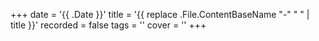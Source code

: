 +++
date = '{{ .Date }}'
title = '{{ replace .File.ContentBaseName "-" " " | title }}'
recorded = false
tags = ''
cover = ''
+++